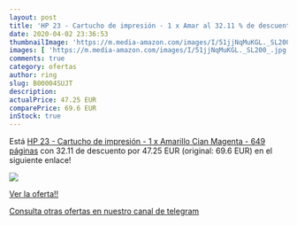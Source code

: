 ```yaml
---
layout: post
title: 'HP 23 - Cartucho de impresión - 1 x Amar al 32.11 % de descuento'
date: 2020-04-02 23:36:53
thumbnailImage: 'https://m.media-amazon.com/images/I/51jjNqMuKGL._SL200_.jpg'
images: [ 'https://m.media-amazon.com/images/I/51jjNqMuKGL._SL200_.jpg' ]
comments: true
category: ofertas
author: ring
slug: B00004SUJT
description:
actualPrice: 47.25 EUR
comparePrice: 69.6 EUR
inStock: true
---
```


Está [HP 23 - Cartucho de impresión - 1 x Amarillo  Cian  Magenta - 649 páginas](https://www.amazon.com/dp/B00004SUJT/?tag=redken08-20) con 32.11 de descuento por 47.25 EUR (original: 69.6 EUR) en el siguiente enlace!

[![](https://m.media-amazon.com/images/I/51jjNqMuKGL._SL200_.jpg)](https://www.amazon.com/dp/B00004SUJT/?tag=redken08-20)

[Ver la oferta!!](https://www.amazon.com/dp/B00004SUJT/?tag=redken08-20)

[Consulta otras ofertas en nuestro canal de telegram](https://t.me/s/ofertas25)
